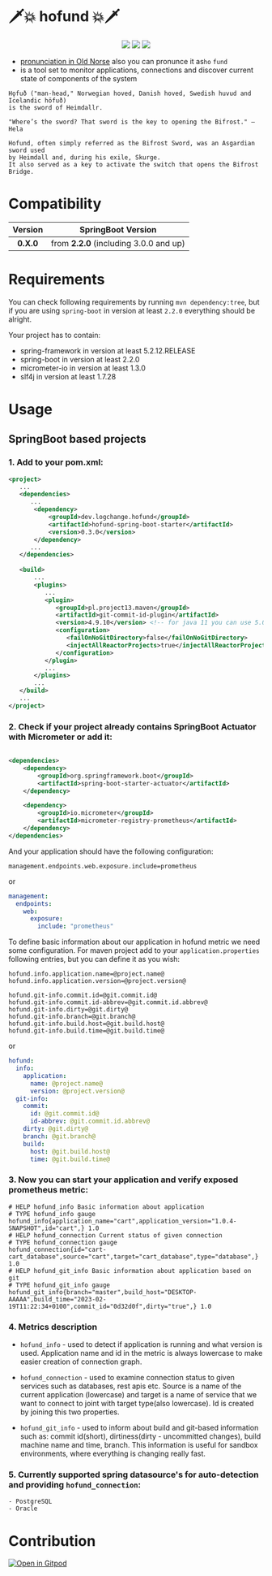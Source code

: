 # 🗡️💥 hofund 💥🗡️

<p align="center">
    <a href="https://github.com/logchange/hofund/graphs/contributors" alt="Contributors">
        <img src="https://img.shields.io/github/contributors/logchange/hofund" /></a>
    <a href="https://github.com/logchange/hofund/pulse" alt="Activity">
        <img src="https://img.shields.io/github/commit-activity/m/logchange/hofund" /></a>
    <a href="https://search.maven.org/search?q=g:%22dev.logchange.hofund%22%20AND%20a:%22hofund-spring-boot-starter%22" alt="Maven Central">
        <img src="https://img.shields.io/maven-central/v/dev.logchange.hofund/hofund-spring-boot-starter.svg?label=Maven%20Central" /></a>
</p>

- [pronunciation in Old Norse](https://forvo.com/word/h%C7%ABfu%C3%B0/) also you can pronunce it as`ho` `fund`
- is a tool set to monitor applications, connections and discover current state of components of the system

```
Hǫfuð ("man-head," Norwegian hoved, Danish hoved, Swedish huvud and Icelandic höfuð) 
is the sword of Heimdallr.

"Where’s the sword? That sword is the key to opening the Bifrost." ― Hela

Hofund, often simply referred as the Bifrost Sword, was an Asgardian sword used 
by Heimdall and, during his exile, Skurge. 
It also served as a key to activate the switch that opens the Bifrost Bridge.
```

# Compatibility

|  Version  |           SpringBoot Version            |
|:---------:|:---------------------------------------:|
| **0.X.0** | from **2.2.0** (including 3.0.0 and up) |

# Requirements

You can check following requirements by running `mvn dependency:tree`, but if you are using `spring-boot` in version at
least `2.2.0` everything should be alright.

Your project has to contain:

- spring-framework in version at least 5.2.12.RELEASE
- spring-boot in version at least 2.2.0
- micrometer-io in version at least 1.3.0
- slf4j in version at least 1.7.28

# Usage

## SpringBoot based projects

### 1. Add to your pom.xml:

```xml
<project>
   ...
   <dependencies>
      ...
       <dependency>
           <groupId>dev.logchange.hofund</groupId>
           <artifactId>hofund-spring-boot-starter</artifactId>
           <version>0.3.0</version>
       </dependency>
      ...
   </dependencies>
   
   <build>
       ...
       <plugins>
          ...
          <plugin>
             <groupId>pl.project13.maven</groupId>
             <artifactId>git-commit-id-plugin</artifactId>
             <version>4.9.10</version> <!-- for java 11 you can use 5.0.0 (https://github.com/git-commit-id/git-commit-id-maven-plugin#relocation-of-the-project) -->
             <configuration>
                <failOnNoGitDirectory>false</failOnNoGitDirectory>
                <injectAllReactorProjects>true</injectAllReactorProjects>
             </configuration>
          </plugin>
          ...
       </plugins>
       ...
   </build>
   ...
</project>
```

### 2. Check if your project already contains SpringBoot Actuator with Micrometer or add it:

```xml

<dependencies>
    <dependency>
        <groupId>org.springframework.boot</groupId>
        <artifactId>spring-boot-starter-actuator</artifactId>
    </dependency>

    <dependency>
        <groupId>io.micrometer</groupId>
        <artifactId>micrometer-registry-prometheus</artifactId>
    </dependency>
</dependencies>
```

And your application should have the following configuration:

```properties
management.endpoints.web.exposure.include=prometheus
```

or

```yaml
management:
  endpoints:
    web:
      exposure:
        include: "prometheus"
```

To define basic information about our application in hofund metric we need some configuration.
For maven project add to your `application.properties` following entries, but you can define it as you wish:

```properties
hofund.info.application.name=@project.name@
hofund.info.application.version=@project.version@

hofund.git-info.commit.id=@git.commit.id@
hofund.git-info.commit.id-abbrev=@git.commit.id.abbrev@
hofund.git-info.dirty=@git.dirty@
hofund.git-info.branch=@git.branch@
hofund.git-info.build.host=@git.build.host@
hofund.git-info.build.time=@git.build.time@
```

or

```yaml
hofund:
  info:
    application:
      name: @project.name@
      version: @project.version@
  git-info:
    commit:
      id: @git.commit.id@
      id-abbrev: @git.commit.id.abbrev@
    dirty: @git.dirty@
    branch: @git.branch@
    build:
      host: @git.build.host@
      time: @git.build.time@
```

### 3. Now you can start your application and verify exposed prometheus metric:

```text
# HELP hofund_info Basic information about application
# TYPE hofund_info gauge
hofund_info{application_name="cart",application_version="1.0.4-SNAPSHOT",id="cart",} 1.0
# HELP hofund_connection Current status of given connection
# TYPE hofund_connection gauge
hofund_connection{id="cart-cart_database",source="cart",target="cart_database",type="database",} 1.0
# HELP hofund_git_info Basic information about application based on git
# TYPE hofund_git_info gauge
hofund_git_info{branch="master",build_host="DESKTOP-AAAAA",build_time="2023-02-19T11:22:34+0100",commit_id="0d32d0f",dirty="true",} 1.0
```

### 4. Metrics description

   - `hofund_info` - used to detect if application is running and what version is used. Application name and id
     in the metric is always lowercase to make easier creation of connection graph.

   - `hofund_connection` - used to examine connection status to given services such as databases, rest apis etc.
     Source is a name of the current application (lowercase) and target is a name of service that we want to connect
     to joint with target type(also lowercase). Id is created by joining this two properties.

   - `hofund_git_info` - used to inform about build and git-based information such as: commit id(short),
     dirtiness(dirty - uncommitted changes), build machine name and time, branch. This information is useful
     for sandbox environments, where everything is changing really fast.

### 5. Currently supported spring datasource's for auto-detection and providing `hofund_connection`:
    - PostgreSQL
    - Oracle

# Contribution

[![Open in Gitpod](https://gitpod.io/button/open-in-gitpod.svg)](https://gitpod.io/#https://github.com/logchange/hofund)
